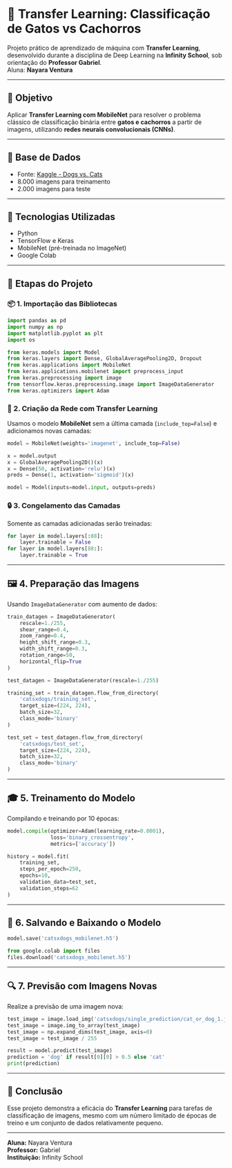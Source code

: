 # 🧠 Transfer Learning: Classificação de Gatos vs Cachorros

Projeto prático de aprendizado de máquina com **Transfer Learning**, desenvolvido durante a disciplina de Deep Learning na **Infinity School**, sob orientação do **Professor Gabriel**.  
Aluna: **Nayara Ventura**

---

## 🎯 Objetivo

Aplicar **Transfer Learning com MobileNet** para resolver o problema clássico de classificação binária entre **gatos e cachorros** a partir de imagens, utilizando **redes neurais convolucionais (CNNs)**.

---

## 📁 Base de Dados

- Fonte: [Kaggle - Dogs vs. Cats](https://www.kaggle.com/c/dogs-vs-cats)
- 8.000 imagens para treinamento
- 2.000 imagens para teste

---

## 🔧 Tecnologias Utilizadas

- Python
- TensorFlow e Keras
- MobileNet (pré-treinada no ImageNet)
- Google Colab

---

## 🚀 Etapas do Projeto

### 📦 1. Importação das Bibliotecas

```python
import pandas as pd
import numpy as np
import matplotlib.pyplot as plt
import os

from keras.models import Model
from keras.layers import Dense, GlobalAveragePooling2D, Dropout
from keras.applications import MobileNet
from keras.applications.mobilenet import preprocess_input
from keras.preprocessing import image
from tensorflow.keras.preprocessing.image import ImageDataGenerator
from keras.optimizers import Adam
```

### 🧠 2. Criação da Rede com Transfer Learning

Usamos o modelo **MobileNet** sem a última camada (`include_top=False`) e adicionamos novas camadas:

```python
model = MobileNet(weights='imagenet', include_top=False)

x = model.output
x = GlobalAveragePooling2D()(x)
x = Dense(50, activation='relu')(x)
preds = Dense(1, activation='sigmoid')(x)

model = Model(inputs=model.input, outputs=preds)
```

### 🔒 3. Congelamento das Camadas

Somente as camadas adicionadas serão treinadas:

```python
for layer in model.layers[:88]:
    layer.trainable = False
for layer in model.layers[88:]:
    layer.trainable = True
```

---

## 🖼️ 4. Preparação das Imagens

Usando `ImageDataGenerator` com aumento de dados:

```python
train_datagen = ImageDataGenerator(
    rescale=1./255,
    shear_range=0.4,
    zoom_range=0.4,
    height_shift_range=0.3,
    width_shift_range=0.3,
    rotation_range=50,
    horizontal_flip=True
)

test_datagen = ImageDataGenerator(rescale=1./255)

training_set = train_datagen.flow_from_directory(
    'catsxdogs/training_set',
    target_size=(224, 224),
    batch_size=32,
    class_mode='binary'
)

test_set = test_datagen.flow_from_directory(
    'catsxdogs/test_set',
    target_size=(224, 224),
    batch_size=32,
    class_mode='binary'
)
```

---

## 🎓 5. Treinamento do Modelo

Compilando e treinando por 10 épocas:

```python
model.compile(optimizer=Adam(learning_rate=0.0001),
              loss='binary_crossentropy',
              metrics=['accuracy'])

history = model.fit(
    training_set,
    steps_per_epoch=250,
    epochs=10,
    validation_data=test_set,
    validation_steps=62
)
```

---

## 💾 6. Salvando e Baixando o Modelo

```python
model.save('catsxdogs_mobilenet.h5')

from google.colab import files
files.download('catsxdogs_mobilenet.h5')
```

---

## 🔍 7. Previsão com Imagens Novas

Realize a previsão de uma imagem nova:

```python
test_image = image.load_img('catsxdogs/single_prediction/cat_or_dog_1.jpg', target_size=(224, 224))
test_image = image.img_to_array(test_image)
test_image = np.expand_dims(test_image, axis=0)
test_image = test_image / 255

result = model.predict(test_image)
prediction = 'dog' if result[0][0] > 0.5 else 'cat'
print(prediction)
```

---

## 📌 Conclusão

Esse projeto demonstra a eficácia do **Transfer Learning** para tarefas de classificação de imagens, mesmo com um número limitado de épocas de treino e um conjunto de dados relativamente pequeno.

---

**Aluna:** Nayara Ventura  
**Professor:** Gabriel  
**Instituição:** Infinity School
